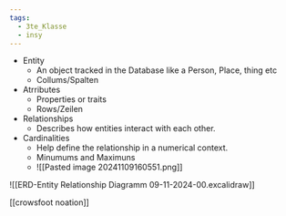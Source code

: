 ```yaml
---
tags:
  - 3te_Klasse
  - insy
---
```


- Entity
	- An object tracked in the Database like a Person, Place, thing etc
	- Collums/Spalten
- Atrributes
	- Properties or traits
	- Rows/Zeilen
- Relationships
	- Describes how entities interact with each other.
- Cardinalities
	- Help define the relationship in a numerical context.
	- Minumums and Maximuns
	- ![[Pasted image 20241109160551.png]]

![[ERD-Entity Relationship Diagramm 09-11-2024-00.excalidraw]]


[[crowsfoot noation]]